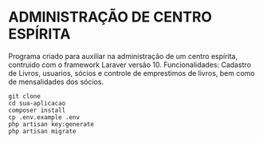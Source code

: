 # ADMINISTRAÇÃO DE CENTRO ESPÍRITA 
Programa criado para auxiliar na administração de um centro espírita, contruido com o framework Laraver versão 10.
Funcionalidades: Cadastro de Livros, usuarios, sócios e controle de emprestimos de livros, bem como de mensalidades dos sócios.

    git clone 
    cd sua-aplicacao
    composer install
    cp .env.example .env
    php artisan key:generate
    php artisan migrate
